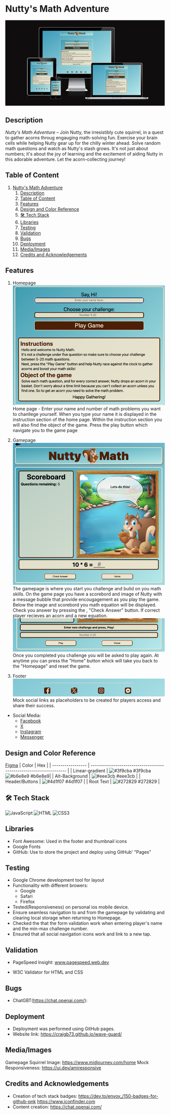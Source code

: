# Nutty's Math Adventure

![Alt text](assets/images/mock-screen.png)
## Description 

*Nutty's Math Adventure* – Join Nutty, the irresistibly cute squirrel, in a quest to gather acorns throug engauging math-solving fun. Exercise your brain cells while helping Nutty gear up for the chilly winter ahead. Solve random math questions and watch as Nutty's stash grows. It's not just about numbers; it's about the joy of learning and the excitement of aiding Nutty in this adorable adventure. Let the acorn-collecting journey!

## Table of Content 

1. [Nutty's Math Adventure](#nuttys-math-adventure)
   1. [Description](#description)
   2. [Table of Content](#table-of-content)
   3. [Features](#features)
   4. [Design and Color Reference](#design-and-color-reference)
   5. [🛠 Tech Stack](#%F0%9F%9B%A0-tech-stack)
   6. [Libraries](#libraries)
   7. [Testing](#testing)
   8. [Validation](#validation)
   9. [Bugs](#bugs)
   10. [Deployment](#deployment)
   11. [Media/Images](#mediaimages)
   12. [Credits and Acknowledgements](#credits-and-acknowledgements)

## Features
1. Homepage
 ![Home ](<Screenshot 2023-11-12 at 20.11.01.png>)
Home page -  Enter your name and number of math problems you want to chanllege yourself. When you type your name it is displayed in the instruction section of the home page. Within the instruction section you will also find the object of the game.
Press the play button which navigate you to the game page

2. Gamepage
![Alt text](<Screenshot 2023-11-12 at 20.16.27.png>)
The gamepage is where you start you challenge and bulid on you math skills. On the game page you have a scorebord and image of Nutty with a message bubble that provide encougagement as you play the game. Below the image and scorebord you math equation will be displayed. Check you answer by pressing the , "Check Answer" button. If correct player recieves an acorn and a new equation. 
![Alt text](<Screenshot 2023-11-12 at 20.24.39.png>)
Once you completed you challenge you will be asked to play again. At anytime you can press the "Home" button whick will take you back to the "Homepage" and reset the game.
1. Footer
![Alt text](<Screenshot 2023-11-12 at 21.17.19.png>)
 Mock social links as placeholders to be created for players access and share their success.

- Social Media:
  - [Facebook](https://www.facebook.com)
  - [X](https://www.x.com)
  - [Instagram](https://www.instagram.com)
  - [Messenger](https://www.messenger.com)

## Design and Color Reference
 [Figma]()
| Color             | Hex                                                                |
| ----------------- | ------------------------------------------------------------------ |
| Linear-gradient | ![#3f9cba](https://via.placeholder.com/10/3f9cba?text=+) #3f9cba ![#b6e8e9](https://via.placeholder.com/10/b6e8e9?text=+) #b6e8e9|
| Alt-Background | ![#eee3cb](https://via.placeholder.com/10/eee3cb?text=+) #eee3cb |
| Header/Buttons | ![#4d1f07](https://via.placeholder.com/10/4d1f07?text=+) #4d1f07 |
| Root Text | ![#272829](https://via.placeholder.com/10/272829?text=+) #272829 |

## 🛠 Tech Stack
![JavaScript](https://img.shields.io/badge/JavaScript-F7DF1E?style=for-the-badge&logo=javascript&logoColor=black)
![HTML](https://img.shields.io/badge/HTML-239120?style=for-the-badge&logo=html5&logoColor=white)
![CSS3](https://img.shields.io/badge/CSS3-239120?&style=for-the-badge&logo=css3&logoColor=white)

## Libraries
 - Font Awesome: Used in the footer and thumbnail icons
- Google Fonts
- GitHub: Use to store the project and deploy using GitHub' "Pages"

## Testing
- Google Chrome development tool for layout
- Functionality with different browers: 
  - Google 
  - Safari  
  - Firefox
- Tested(Responsiveness) on personal ios mobile device.
- Ensure seamless navigation to and from the gamepage by validating and clearing local storage when returning to Homepage.
- Checked the that the form validation work when entering player's name and the min-max challenge number.
- Ensured that all social navigation icons work and link to a new tap.

## Validation
- PageSpeed Insight: www.pagespeed.web.dev
  
- W3C Validator for HTML and CSS

## Bugs
- ChatGBT(https://chat.openai.com/):  

## Deployment 
- Deployment was performed using GitHub pages.
- Website link: https://craigb73.github.io/wave-guard/

## Media/Images
Gamepage Squirrel Image:  https://www.midjourney.com/home
Mock Responsiveness: https://ui.dev/amiresponsive

## Credits and Acknowledgements
- Creation of tech stack badges: https://dev.to/envoy_/150-badges-for-github-pnk
https://www.iconfinder.com
- Content creation: https://chat.openai.com/